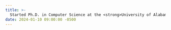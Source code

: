 ```yaml
---
title: >-
  Started Ph.D. in Computer Science at the <strong>University of Alabama at Birmingham (UAB)</strong>!
date: 2024-01-10 09:00:00 -0500
---
```

